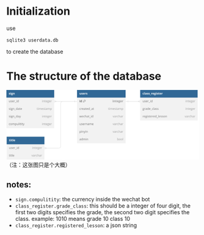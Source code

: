 
# Initialization

use 

```shell
sqlite3 userdata.db
```
to create the database

# The structure of the database


![db struct](./img/db_struct.svg)
（注：这张图只是个大概）
## notes:
- `sign.compulitity`: the currency inside the wechat bot
- `class_register.grade_class`: this should be a integer of four digit, the first two digits specifies the grade, the second two digit specifies the class. example: 1010 means grade 10 class 10
- `class_register.registered_lesson`: a json string
